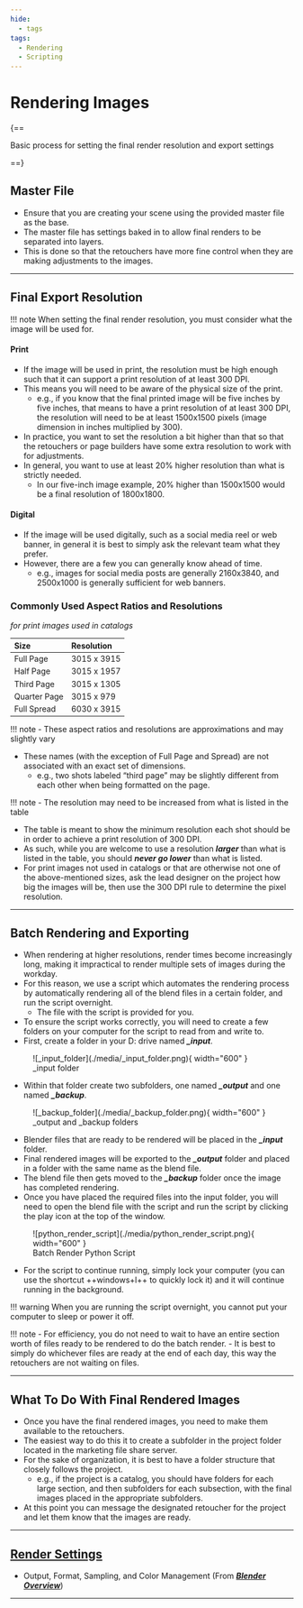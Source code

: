 ```yaml
---
hide:
  - tags
tags:
  - Rendering
  - Scripting
---
```


# **Rendering Images**

{==

Basic process for setting the final render resolution and export settings

==}

## **Master File**
- Ensure that you are creating your scene using the provided master file as the base.
- The master file has settings baked in to allow final renders to be separated into layers.
- This is done so that the retouchers have more fine control when they are making adjustments to the images.


---

## **Final Export Resolution**

!!! note
    When setting the final render resolution, you must consider what the image will be used for.


#### **Print**
- If the image will be used in print, the resolution must be high enough such that it can support a print resolution of at least 300 DPI.
- This means you will need to be aware of the physical size of the print.
    - e.g., if you know that the final printed image will be five inches by five inches, that means to have a print resolution of at least 300 DPI, the resolution will need to be at least 1500x1500 pixels (image dimension in inches multiplied by 300).
- In practice, you want to set the resolution a bit higher than that so that the retouchers or page builders have some extra resolution to work with for adjustments. 
- In general, you want to use at least 20% higher resolution than what is strictly needed.
    - In our five-inch image example, 20% higher than 1500x1500 would be a final resolution of 1800x1800.


#### **Digital**
- If the image will be used digitally, such as a social media reel or web banner, in general it is best to simply ask the relevant team what they prefer.
- However, there are a few you can generally know ahead of time.
    - e.g., images for social media posts are generally 2160x3840, and 2500x1000 is generally sufficient for web banners.


### **Commonly Used Aspect Ratios and Resolutions**
*for print images used in catalogs*

| Size | Resolution |
| :----- | :---------- |
| Full Page | 3015 x 3915 |
| Half Page | 3015 x 1957 |
| Third Page | 3015 x 1305 |
| Quarter Page | 3015 x 979 |
| Full Spread | 6030 x 3915 |

!!! note
    - These aspect ratios and resolutions are approximations and may slightly vary

- These names (with the exception of Full Page and Spread) are not associated with an exact set of dimensions.
    - e.g., two shots labeled “third page” may be slightly different from each other when being formatted on the page.

!!! note
    - The resolution may need to be increased from what is listed in the table

- The table is meant to show the minimum resolution each shot should be in order to achieve a print resolution of 300 DPI.
- As such, while you are welcome to use a resolution ***larger*** than what is listed in the table, you should ***never go lower*** than what is listed.
- For print images not used in catalogs or that are otherwise not one of the above-mentioned sizes, ask the lead designer on the project how big the images will be, then use the 300 DPI rule to determine the pixel resolution.


---

## **Batch Rendering and Exporting**
- When rendering at higher resolutions, render times become increasingly long, making it impractical to render multiple sets of images during the workday.
- For this reason, we use a script which automates the rendering process by automatically rendering all of the blend files in a certain folder, and run the script overnight. 
    - The file with the script is provided for you. 
- To ensure the script works correctly, you will need to create a few folders on your computer for the script to read from and write to.
- First, create a folder in your D: drive named ***_input***.

<figure markdown="span">
  ![_input_folder](./media/_input_folder.png){ width="600" }
  <figcaption>_input folder</figcaption>
</figure>

- Within that folder create two subfolders, one named ***_output*** and one named ***_backup***.


<figure markdown="span">
  ![_backup_folder](./media/_backup_folder.png){ width="600" }
  <figcaption>_output and _backup folders</figcaption>
</figure>


- Blender files that are ready to be rendered will be placed in the ***_input*** folder.
- Final rendered images will be exported to the ***_output*** folder and placed in a folder with the same name as the blend file.
- The blend file then gets moved to the ***_backup*** folder once the image has completed rendering.
- Once you have placed the required files into the input folder, you will need to open the blend file with the script and run the script by clicking the play icon at the top of the window.

<figure markdown="span">
  ![python_render_script](./media/python_render_script.png){ width="600" }
  <figcaption>Batch Render Python Script</figcaption>
</figure>

- For the script to continue running, simply lock your computer (you can use the shortcut ++windows+l++ to quickly lock it) and it will continue running in the background.

!!! warning
    When you are running the script overnight, you cannot put your computer to sleep or power it off. 

!!! note
    - For efficiency, you do not need to wait to have an entire section worth of files ready to be rendered to do the batch render.
    - It is best to simply do whichever files are ready at the end of each day, this way the retouchers are not waiting on files.


---

## **What To Do With Final Rendered Images**
- Once you have the final rendered images, you need to make them available to the retouchers.
- The easiest way to do this it to create a subfolder in the project folder located in the marketing file share server.
- For the sake of organization, it is best to have a folder structure that closely follows the project. 
    - e.g., if the project is a catalog, you should have folders for each large section, and then subfolders for each subsection, with the final images placed in the appropriate subfolders.
- At this point you can message the designated retoucher for the project and let them know that the images are ready.


---

## [**Render Settings**](../BlenderOverview/Render_Settings.html)
- Output, Format, Sampling, and Color Management (From [***Blender Overview***](../BlenderOverview/index.md))


---
